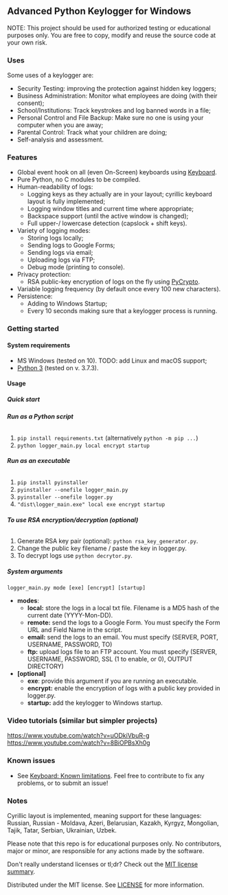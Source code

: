 ## Advanced Python Keylogger for Windows

NOTE: This project should be used for authorized testing or educational purposes only. 
You are free to copy, modify and reuse the source code at your own risk. 

### Uses
Some uses of a keylogger are:
- Security Testing: improving the protection against hidden key loggers;
- Business Administration: Monitor what employees are doing (with their consent);
- School/Institutions: Track keystrokes and log banned words in a file;
- Personal Control and File Backup: Make sure no one is using your computer when you are away;
- Parental Control: Track what your children are doing;
- Self-analysis and assessment.

### Features
- Global event hook on all (even On-Screen) keyboards using [Keyboard](https://github.com/boppreh/keyboard).
- Pure Python, no C modules to be compiled.
- Human-readability of logs:
  - Logging keys as they actually are in your layout; cyrillic keyboard layout is fully implemented;
  - Logging window titles and current time where appropriate;
  - Backspace support (until the active window is changed);
  - Full upper-/ lowercase detection (capslock + shift keys).
- Variety of logging modes:
  - Storing logs locally;
  - Sending logs to Google Forms;
  - Sending logs via email;
  - Uploading logs via FTP;
  - Debug mode (printing to console).
- Privacy protection:
  - RSA public-key encryption of logs on the fly using [PyCrypto](https://www.dlitz.net/software/pycrypto/).
- Variable logging frequency (by default once every 100 new characters).
- Persistence:
  - Adding to Windows Startup;
  - Every 10 seconds making sure that a keylogger process is running.

### Getting started

#### System requirements
- MS Windows (tested on 10). TODO: add Linux and macOS support;
- [Python 3](https://www.python.org/downloads/) (tested on v. 3.7.3).

#### Usage

##### **Quick start**
###### **Run as a Python script**
1. `pip install requirements.txt` (alternatively `python -m pip ...`)
1. `python logger_main.py local encrypt startup`
###### **Run as an executable**
1. `pip install pyinstaller`
1. `pyinstaller --onefile logger_main.py`
1. `pyinstaller --onefile logger.py`
1. `"dist\logger_main.exe" local exe encrypt startup`
###### **To use RSA encryption/decryption (optional)**
1. Generate RSA key pair (optional): `python rsa_key_generator.py`.
1. Change the public key filename / paste the key in logger.py.
1. To decrypt logs use `python decrytor.py`.

##### System arguments
`logger_main.py mode [exe] [encrypt] [startup]`
- **modes**:
  - **local:** store the logs in a local txt file. Filename is a MD5 hash of the current date (YYYY-Mon-DD).
  - **remote:** send the logs to a Google Form. You must specify the Form URL and Field Name in the script.
  - **email:** send the logs to an email. You must specify (SERVER, PORT, USERNAME, PASSWORD, TO)
  - **ftp:** upload logs file to an FTP account. You must specify (SERVER, USERNAME, PASSWORD, SSL (1 to enable, or 0), OUTPUT DIRECTORY)
- **[optional]**
  - **exe**: provide this argument if you are running an executable.
  - **encrypt:** enable the encryption of logs with a public key provided in logger.py.
  - **startup:** add the keylogger to Windows startup.

### Video tutorials (similar but simpler projects)
https://www.youtube.com/watch?v=uODkiVbuR-g
https://www.youtube.com/watch?v=8BiOPBsXh0g

### Known issues
- See [Keyboard: Known limitations](https://github.com/boppreh/keyboard#known-limitations). 
Feel free to contribute to fix any problems, or to submit an issue!


### Notes
Cyrillic layout is implemented, meaning support for these languages: Russian, Russian - Moldava, Azeri, Belarusian, Kazakh, Kyrgyz, Mongolian, Tajik, Tatar, Serbian, Ukrainian, Uzbek. 

Please note that this repo is for educational purposes only. No contributors, major or minor, are responsible for any actions made by the software.

Don't really understand licenses or tl;dr? Check out the [MIT license summary](https://tldrlegal.com/license/mit-license).

Distributed under the MIT license. See [LICENSE](https://github.com/secureyourself7/python-keylogger/blob/master/LICENSE) for more information.

